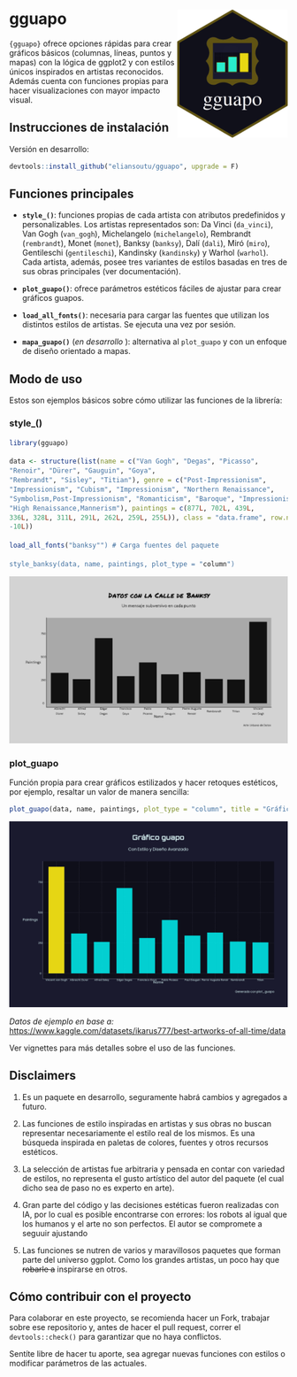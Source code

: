 
# gguapo <img src="man/figures/logo.png" align="right" width="200" />

`{gguapo}` ofrece opciones rápidas para crear gráficos básicos (columnas, líneas, puntos y mapas) con la lógica de ggplot2 y con estilos únicos inspirados en artistas reconocidos. Además cuenta con funciones propias para hacer visualizaciones con mayor impacto visual.

## Instrucciones de instalación

Versión en desarrollo:

``` r
devtools::install_github("eliansoutu/gguapo", upgrade = F)
```

## Funciones principales

-   **`style_()`**: funciones propias de cada artista con atributos predefinidos y personalizables. Los artistas representados son: Da Vinci (`da_vinci`), Van Gogh (`van_gogh`), Michelangelo (`michelangelo`), Rembrandt (`rembrandt`), Monet (`monet`), Banksy (`banksy`), Dalí (`dali`), Miró (`miro`), Gentileschi (`gentileschi`), Kandinsky (`kandinsky`) y Warhol (`warhol`). Cada artista, además, posee tres variantes de estilos basadas en tres de sus obras principales (ver documentación).

-   **`plot_guapo()`**: ofrece parámetros estéticos fáciles de ajustar para crear gráficos guapos.

-   **`load_all_fonts()`**: necesaria para cargar las fuentes que utilizan los distintos estilos de artistas. Se ejecuta una vez por sesión.

-   **`mapa_guapo()`** (*en desarrollo* ): alternativa al `plot_guapo` y con un enfoque de diseño orientado a mapas.

## Modo de uso

Estos son ejemplos básicos sobre cómo utilizar las funciones de la librería:

### style_()

``` r
library(gguapo)

data <- structure(list(name = c("Van Gogh", "Degas", "Picasso", 
"Renoir", "Dürer", "Gauguin", "Goya", 
"Rembrandt", "Sisley", "Titian"), genre = c("Post-Impressionism", 
"Impressionism", "Cubism", "Impressionism", "Northern Renaissance", 
"Symbolism,Post-Impressionism", "Romanticism", "Baroque", "Impressionism", 
"High Renaissance,Mannerism"), paintings = c(877L, 702L, 439L, 
336L, 328L, 311L, 291L, 262L, 259L, 255L)), class = "data.frame", row.names = c(NA, 
-10L))

load_all_fonts("banksy"") # Carga fuentes del paquete

style_banksy(data, name, paintings, plot_type = "column")

```
![](man/figures/banksy.png)

### plot_guapo

Función propia para crear gráficos estilizados y hacer retoques estéticos, por ejemplo, resaltar un valor de manera sencilla:

``` r
plot_guapo(data, name, paintings, plot_type = "column", title = "Gráfico guapo", dark_mode = T, highlight_values = c("Vincent van Gogh"))

```
![](man/figures/plot_guapo.png)

*Datos de ejemplo en base a:* https://www.kaggle.com/datasets/ikarus777/best-artworks-of-all-time/data

Ver vignettes para más detalles sobre el uso de las funciones.

## Disclaimers

1. Es un paquete en desarrollo, seguramente habrá cambios y agregados a futuro.

2. Las funciones de estilo inspiradas en artistas y sus obras no buscan representar necesariamente el estilo real de los mismos. Es una búsqueda inspirada en paletas de colores, fuentes y otros recursos estéticos.

3. La selección de artistas fue arbitraria y pensada en contar con variedad de estilos, no representa el gusto artístico del autor del paquete (el cual dicho sea de paso no es experto en arte). 

4. Gran parte del código y las decisiones estéticas fueron realizadas con IA, por lo cual es posible encontrarse con errores: los robots al igual que los humanos y el arte no son perfectos. El autor se compromete a seguuir ajustando

5. Las funciones se nutren de varios y maravillosos paquetes que forman parte del universo ggplot. Como los grandes artistas, un poco hay que ~~robarle a~~ inspirarse en otros.

## Cómo contribuir con el proyecto

Para colaborar en este proyecto, se recomienda hacer un Fork, trabajar
sobre ese repositorio y, antes de hacer el pull request, correr el
`devtools::check()` para garantizar que no haya conflictos.

Sentíte libre de hacer tu aporte, sea agregar nuevas funciones con estilos o modificar parámetros de las actuales.
